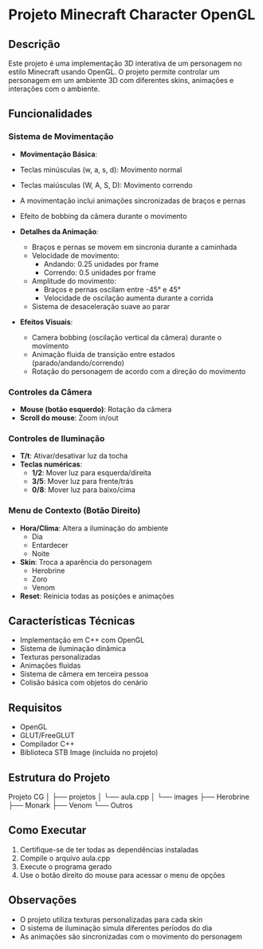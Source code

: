 # Projeto Minecraft Character OpenGL

## Descrição
Este projeto é uma implementação 3D interativa de um personagem no estilo Minecraft usando OpenGL. O projeto permite controlar um personagem em um ambiente 3D com diferentes skins, animações e interações com o ambiente.

## Funcionalidades

### Sistema de Movimentação
  - **Movimentação Básica**:
  - Teclas minúsculas (w, a, s, d): Movimento normal
  - Teclas maiúsculas (W, A, S, D): Movimento correndo
  - A movimentação inclui animações sincronizadas de braços e pernas
  - Efeito de bobbing da câmera durante o movimento

- **Detalhes da Animação**:
  - Braços e pernas se movem em sincronia durante a caminhada
  - Velocidade de movimento:
    - Andando: 0.25 unidades por frame
    - Correndo: 0.5 unidades por frame
  - Amplitude do movimento:
    - Braços e pernas oscilam entre -45° e 45°
    - Velocidade de oscilação aumenta durante a corrida
  - Sistema de desaceleração suave ao parar

- **Efeitos Visuais**:
  - Camera bobbing (oscilação vertical da câmera) durante o movimento
  - Animação fluida de transição entre estados (parado/andando/correndo)
  - Rotação do personagem de acordo com a direção do movimento

### Controles da Câmera
- **Mouse (botão esquerdo)**: Rotação da câmera
- **Scroll do mouse**: Zoom in/out

### Controles de Iluminação
- **T/t**: Ativar/desativar luz da tocha
- **Teclas numéricas**:
  - **1/2**: Mover luz para esquerda/direita
  - **3/5**: Mover luz para frente/trás
  - **0/8**: Mover luz para baixo/cima

### Menu de Contexto (Botão Direito)
- **Hora/Clima**: Altera a iluminação do ambiente
  - Dia
  - Entardecer
  - Noite
- **Skin**: Troca a aparência do personagem
  - Herobrine
  - Zoro
  - Venom
- **Reset**: Reinicia todas as posições e animações

## Características Técnicas
- Implementação em C++ com OpenGL
- Sistema de iluminação dinâmica
- Texturas personalizadas
- Animações fluidas
- Sistema de câmera em terceira pessoa
- Colisão básica com objetos do cenário

## Requisitos
- OpenGL
- GLUT/FreeGLUT
- Compilador C++
- Biblioteca STB Image (incluída no projeto)

## Estrutura do Projeto

Projeto CG
│
├── projetos
│   └── aula.cpp
│
└── images
├── Herobrine
├── Monark
├── Venom
└── Outros 

## Como Executar
1. Certifique-se de ter todas as dependências instaladas
2. Compile o arquivo aula.cpp
3. Execute o programa gerado
4. Use o botão direito do mouse para acessar o menu de opções

## Observações
- O projeto utiliza texturas personalizadas para cada skin
- O sistema de iluminação simula diferentes períodos do dia
- As animações são sincronizadas com o movimento do personagem

